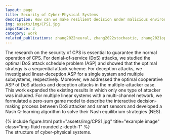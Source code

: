 ```yaml
---
layout: page
title: Security of Cyber-Physical Systems
description: How can we make resilient decision under malicious environments?
img: assets/img/CPS1.jpg
importance: 3
category: work
related_publications: zhang2022neural, zhang2022stochastic, zhang2021optimal1, zhang2021optimal2, zhang2020optimal, zhang2019game
---
```

The research on the security of CPS is essential to guarantee the normal operation of CPS. For denial-of-service (DoS) attacks, we studied the optimal DoS attack schedule problem (ASP) and showed that the optimal strategy is a sequential attack scheme. For deception attacks, we investigated linear-deception ASP for a single system and multiple subsystems, respectively. Moreover, we addressed the optimal cooperative ASP of DoS attacks and deception attacks in the multiple-attacker case. This work expanded the existing results in which only one type of attacker was included. For multiple linear systems with a multi-channel network, we formulated a zero-sum game model to describe the interactive decision-making process between DoS attacker and smart sensors and developed a Nash Q-learning algorithm to solve their Nash equilibrium strategies (NES).

<div class="row justify-content-sm-center">
    <div class="col-sm-10 mt-3 mt-md-0">
        {% include figure.html path="assets/img/CPS1.jpg" title="example image" class="img-fluid rounded z-depth-1" %}
    </div>
</div>
<div class="caption">
   The structure of cyber-physical systems.
</div>
